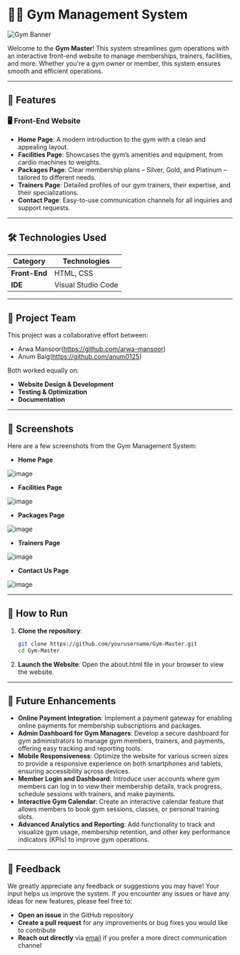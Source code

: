 # 🏋️‍♂️ **Gym Management System**

![Gym Banner](https://img.freepik.com/free-vector/gym-fitness-center-realistic-composition-with-isolated-image-dumbbells-treadmill-vector-illustration_1284-68938.jpg)

Welcome to the **Gym Master**! This system streamlines gym operations with an interactive front-end website to manage memberships, trainers, facilities, and more. Whether you're a gym owner or member, this system ensures smooth and efficient operations.

---

## 🌟 **Features**

### 🖥️ **Front-End Website**
- **Home Page**: A modern introduction to the gym with a clean and appealing layout.
- **Facilities Page**: Showcases the gym’s amenities and equipment, from cardio machines to weights.
- **Packages Page**: Clear membership plans – Silver, Gold, and Platinum – tailored to different needs.
- **Trainers Page**: Detailed profiles of our gym trainers, their expertise, and their specializations.
- **Contact Page**: Easy-to-use communication channels for all inquiries and support requests.

---

## 🛠️ **Technologies Used**

| **Category**      | **Technologies**                  |
|-------------------|-----------------------------------|
| **Front-End**     | HTML, CSS                         |
| **IDE**           | Visual Studio Code                |

---

## 👥 **Project Team**

This project was a collaborative effort between:

- Arwa Mansoor(https://github.com/arwa-mansoor)
- Anum Baig(https://github.com/anum0125)

Both worked equally on:
- **Website Design & Development**
- **Testing & Optimization**
- **Documentation**
  
---

## 📸 **Screenshots**

Here are a few screenshots from the Gym Management System:

- **Home Page**

![image](https://github.com/user-attachments/assets/bdf57553-4765-404c-a0f4-dee60f93c04e)

- **Facilities Page**

![image](https://github.com/user-attachments/assets/32a24919-46c0-410a-9cfd-64898bad1476)

- **Packages Page**

![image](https://github.com/user-attachments/assets/36ac4577-8ae1-4a4b-966b-ec63dd5bf8fd)

- **Trainers Page**

![image](https://github.com/user-attachments/assets/8e413ce5-91b8-4c83-b7ba-b89adfb574d1)

- **Contact Us Page**
  
![image](https://github.com/user-attachments/assets/0f1c0b0d-df77-4dcb-b015-8c9d0e6da216)

---

## 🚀 **How to Run**

1. **Clone the repository**:
   ```bash
   git clone https://github.com/yourusername/Gym-Master.git
   cd Gym-Master
   
2. **Launch the Website**:
   Open the about.html file in your browser to view the website.

---

## 🚀 **Future Enhancements**

- **Online Payment Integration**: Implement a payment gateway for enabling online payments for membership subscriptions and packages.
- **Admin Dashboard for Gym Managers**: Develop a secure dashboard for gym administrators to manage gym members, trainers, and payments, offering easy tracking and reporting tools.
- **Mobile Responsiveness**: Optimize the website for various screen sizes to provide a responsive experience on both smartphones and tablets, ensuring accessibility across devices.
- **Member Login and Dashboard**: Introduce user accounts where gym members can log in to view their membership details, track progress, schedule sessions with trainers, and make payments.
- **Interactive Gym Calendar**: Create an interactive calendar feature that allows members to book gym sessions, classes, or personal training slots.
- **Advanced Analytics and Reporting**: Add functionality to track and visualize gym usage, membership retention, and other key performance indicators (KPIs) to improve gym operations.

---

## 💬 **Feedback**

We greatly appreciate any feedback or suggestions you may have! Your input helps us improve the system. If you encounter any issues or have any ideas for new features, please feel free to:

- **Open an issue** in the GitHub repository
- **Create a pull request** for any improvements or bug fixes you would like to contribute
- **Reach out directly** via [email](mailto:arwa.mansoor.khi@gmail.com) if you prefer a more direct communication channel
